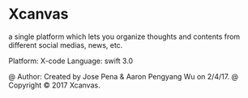 # Xcanvas

a single platform which lets you organize thoughts and contents from different social medias, news, etc.

Platform: X-code
Language: swift 3.0

@ Author: Created by Jose Pena & Aaron Pengyang Wu on 2/4/17.
@ Copyright © 2017 Xcanvas.
